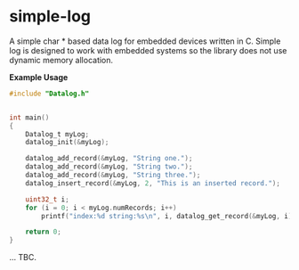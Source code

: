 simple-log
==========

A simple char * based data log for embedded devices written in C.
Simple log is designed to work with embedded systems so the library does not use dynamic memory allocation.

**Example Usage**
```C
#include "Datalog.h"


int main()
{
	Datalog_t myLog;
	datalog_init(&myLog);

	datalog_add_record(&myLog, "String one.");
	datalog_add_record(&myLog, "String two.");
	datalog_add_record(&myLog, "String three.");
	datalog_insert_record(&myLog, 2, "This is an inserted record.");

	uint32_t i;
	for (i = 0; i < myLog.numRecords; i++)
		printf("index:%d string:%s\n", i, datalog_get_record(&myLog, i));

	return 0;
}

```

... TBC.
